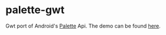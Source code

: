 # palette-gwt
Gwt port of Android's [Palette](https://developer.android.com/reference/android/support/v7/graphics/Palette.html) Api. The demo can be found [here](http://billy1380.github.io/palettegwtdemo/).
